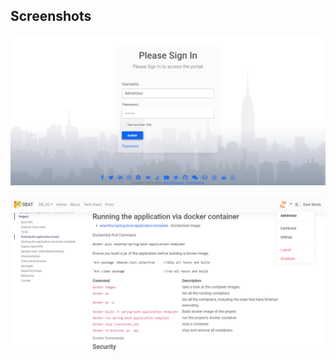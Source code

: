 ## Screenshots

[![Login](images/app-ui/login.PNG)](images/app-ui/login.PNG)

[![About](images/app-ui/about.PNG)](images/app-ui/about.PNG)